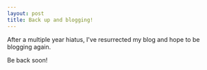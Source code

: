 ```yaml
---
layout: post
title: Back up and blogging!
---
```


After a multiple year hiatus, I've resurrected my blog and hope to be blogging again.

Be back soon!
